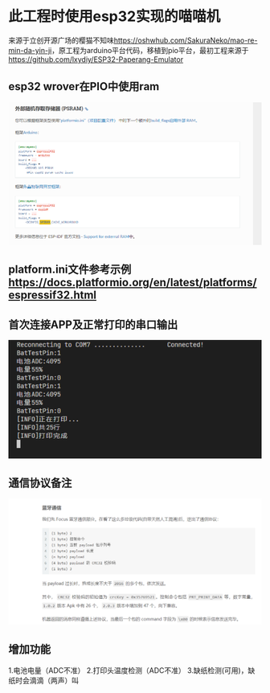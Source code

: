 # 此工程时使用esp32实现的喵喵机
来源于立创开源广场的樱猫不知味<https://oshwhub.com/SakuraNeko/mao-re-min-da-yin-ji>，原工程为arduino平台代码，移植到pio平台，最初工程来源于<https://github.com/lxydiy/ESP32-Paperang-Emulator>
## esp32 wrover在PIO中使用ram
![](readme/20230422212209.png)
## platform.ini文件参考示例<https://docs.platformio.org/en/latest/platforms/espressif32.html>
## 首次连接APP及正常打印的串口输出
![](readme/20230424192440.png)
## 通信协议备注
![](readme/20230425121752.png)
## 增加功能
1.电池电量（ADC不准）
2.打印头温度检测（ADC不准）
3.缺纸检测(可用)，缺纸时会滴滴（两声）叫